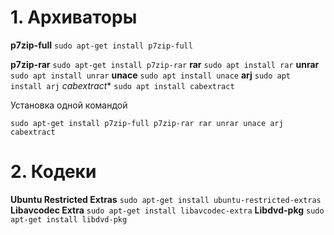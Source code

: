 # 1. Архиваторы

**p7zip-full** `sudo apt-get install p7zip-full`

**p7zip-rar**	`sudo apt-get install p7zip-rar`
**rar**	`sudo apt install rar`
**unrar**	`sudo apt install unrar`
**unace**	`sudo apt install unace`
**arj**	`sudo apt install arj`
*cabextract**	`sudo apt install cabextract`

Установка одной командой
```
sudo apt-get install p7zip-full p7zip-rar rar unrar unace arj cabextract
```

# 2. Кодеки

**Ubuntu Restricted Extras**	`sudo apt-get install ubuntu-restricted-extras`
**Libavcodec Extra**	`sudo apt-get install libavcodec-extra`
**Libdvd-pkg**	`sudo apt-get install libdvd-pkg`
